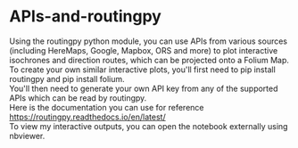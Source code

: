 # APIs-and-routingpy
Using the routingpy python module, you can use APIs from various sources (including HereMaps, Google, Mapbox, ORS and more) to plot interactive isochrones and direction routes, which can be projected onto a Folium Map.
<br> To create your own similar interactive plots, you'll first need to pip install routingpy and pip install folium.
<br> You'll then need to generate your own API key from any of the supported APIs which can be read by routingpy.
<br> Here is the documentation you can use for reference https://routingpy.readthedocs.io/en/latest/
<br> To view my interactive outputs, you can open the notebook externally using nbviewer.
